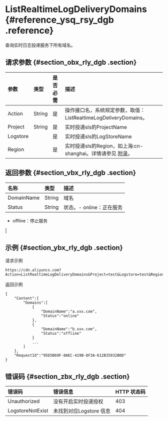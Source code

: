 # ListRealtimeLogDeliveryDomains {#reference_ysq_rsy_dgb .reference}

查询实时日志投递服务下所有域名。

## 请求参数 {#section_obx_rly_dgb .section}

|参数|类型|是否必需|描述|
|:-|:-|:---|:-|
|Action|String|是|操作接口名，系统规定参数，取值：ListRealtimeLogDeliveryDomains。|
|Project|String|是|实时投递sls的ProjectName|
|Logstore| |是|实时投递sls的LogStoreName|
|Region| |是|实时投递sls的Region，如上海:cn-shanghai。详情请参见 [附录](../../../../cn.zh-CN/旧版API参考/附录.md#table_nnm_mcz_dgb)。|

## 返回参数 {#section_vbx_rly_dgb .section}

|名称|类型|描述|
|:-|:-|:-|
|DomainName|String|域名|
|Status|String|状态。-   online：正在服务
-   offline：停止服务

|

## 示例 {#section_ybx_rly_dgb .section}

请求示例

```
https://cdn.aliyuncs.com?Action=ListRealtimeLogDeliveryDomains&Project=test&Logstore=test&Region=test
```

返回示例

```
{
    "Content":{
        "Domains":[
            {   
                "DomainName":"a.xxx.com",
                "Status":"online"
            },
            {   
                "DomainName":"b.xxx.com",
                "Status":"offline"
            }
            ...
        ]
    },
    "RequestId":"95D5B69F-8AEC-419B-8F3A-612B35032B0D"
}
```

## 错误码 {#section_zbx_rly_dgb .section}

|错误码|错误信息|HTTP 状态码|
|:--|:---|:-------|
|Unauthorized|没有开启实时投递授权|403|
|LogstoreNotExist|未找到对应Logstore 信息|404|

